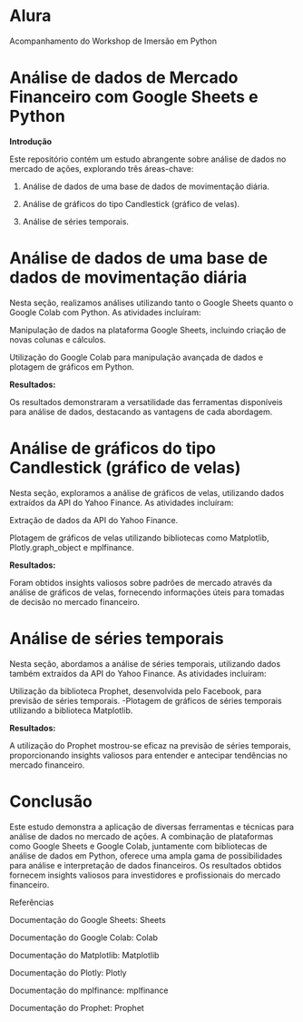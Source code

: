 # Alura
Acompanhamento do Workshop de Imersão em Python

# Análise de dados de Mercado Financeiro com Google Sheets e Python

**Introdução**

Este repositório contém um estudo abrangente sobre análise de dados no mercado de ações, explorando três áreas-chave:

1. Análise de dados de uma base de dados de movimentação diária.

2. Análise de gráficos do tipo Candlestick (gráfico de velas).

3. Análise de séries temporais.

# Análise de dados de uma base de dados de movimentação diária

Nesta seção, realizamos análises utilizando tanto o Google Sheets quanto o Google Colab com Python. As atividades incluíram:

Manipulação de dados na plataforma Google Sheets, incluindo criação de novas colunas e cálculos.

Utilização do Google Colab para manipulação avançada de dados e plotagem de gráficos em Python.

**Resultados:** 

Os resultados demonstraram a versatilidade das ferramentas disponíveis para análise de dados, destacando as vantagens de cada abordagem.

# Análise de gráficos do tipo Candlestick (gráfico de velas)

Nesta seção, exploramos a análise de gráficos de velas, utilizando dados extraídos da API do Yahoo Finance. As atividades incluíram:

Extração de dados da API do Yahoo Finance.

Plotagem de gráficos de velas utilizando bibliotecas como Matplotlib, Plotly.graph_object e mplfinance.

**Resultados:** 

Foram obtidos insights valiosos sobre padrões de mercado através da análise de gráficos de velas, fornecendo informações úteis para tomadas de decisão no mercado financeiro.

# Análise de séries temporais

Nesta seção, abordamos a análise de séries temporais, utilizando dados também extraídos da API do Yahoo Finance. As atividades incluíram:

Utilização da biblioteca Prophet, desenvolvida pelo Facebook, para previsão de séries temporais. -Plotagem de gráficos de séries temporais utilizando a biblioteca Matplotlib.

**Resultados:** 

A utilização do Prophet mostrou-se eficaz na previsão de séries temporais, proporcionando insights valiosos para entender e antecipar tendências no mercado financeiro.

# Conclusão

Este estudo demonstra a aplicação de diversas ferramentas e técnicas para análise de dados no mercado de ações. A combinação de plataformas como Google Sheets e Google Colab, juntamente com bibliotecas de análise de dados em Python, oferece uma ampla gama de possibilidades para análise e interpretação de dados financeiros. Os resultados obtidos fornecem insights valiosos para investidores e profissionais do mercado financeiro.

Referências

Documentação do Google Sheets: Sheets

Documentação do Google Colab: Colab

Documentação do Matplotlib: Matplotlib

Documentação do Plotly: Plotly

Documentação do mplfinance: mplfinance

Documentação do Prophet: Prophet
